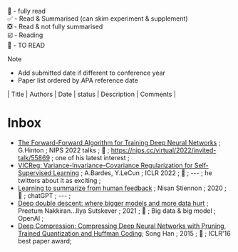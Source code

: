 💯 - fully read  
✅ - Read & Summarised (can skim experiment & supplement)  
❎ - Read & not fully summarised    
☑️ - Reading  
🔲 - TO READ

Note
- Add submitted date if different to conference year
- Paper list ordered by APA reference date

| Title | Authors | Date | status | Description | Comments |

# Inbox

- [The Forward-Forward Algorithm for Training Deep Neural Networks]() ; G.Hinton ; NIPS 2022 talks ; 🔲 ; https://nips.cc/virtual/2022/invited-talk/55869 ; one of his latest interest ;
- [VICReg: Variance-Invariance-Covariance Regularization for Self-Supervised Learning]() ; A.Bardes, Y.LeCun ; ICLR 2022  ; 🔲 ; --- ; he twitters about it as exciting ;
- [Learning to summarize from human feedback]() ; Nisan Stiennon ; 2020  ; 🔲 ; chatGPT ; --- ;
- [Deep double descent: where bigger models and more data hurt]() ;  Preetum Nakkiran...Ilya Sutskever ; 2021 ; 🔲 ; Big data & big model ; OpenAI ;
- [Deep Compression: Compressing Deep Neural Networks with Pruning, Trained Quantization and Huffman Coding](); Song Han ; 2015 ; 🔲 ; ICLR'16 best paper award;     
